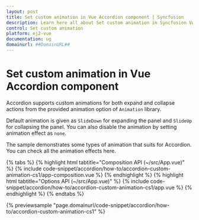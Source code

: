 ```yaml
---
layout: post
title: Set custom animation in Vue Accordion component | Syncfusion
description: Learn here all about Set custom animation in Syncfusion Vue Accordion component of Syncfusion Essential JS 2 and more.
control: Set custom animation 
platform: ej2-vue
documentation: ug
domainurl: ##DomainURL##
---
```


# Set custom animation in Vue Accordion component

Accordion supports custom animations for both expand and collapse actions from the provided animation option of `Animation` library.

Default animation is given as `SlideDown` for expanding the panel and `SlideUp` for collapsing the panel. You can also disable the animation by setting animation effect as `none`.

The sample demonstrates some types of animation that suits for Accordion. You can check all the animation effects here.

{% tabs %}
{% highlight html tabtitle="Composition API (~/src/App.vue)" %}
{% include code-snippet/accordion/how-to/accordion-custom-animation-cs1/app-composition.vue %}
{% endhighlight %}
{% highlight html tabtitle="Options API (~/src/App.vue)" %}
{% include code-snippet/accordion/how-to/accordion-custom-animation-cs1/app.vue %}
{% endhighlight %}
{% endtabs %}
        
{% previewsample "page.domainurl/code-snippet/accordion/how-to/accordion-custom-animation-cs1" %}